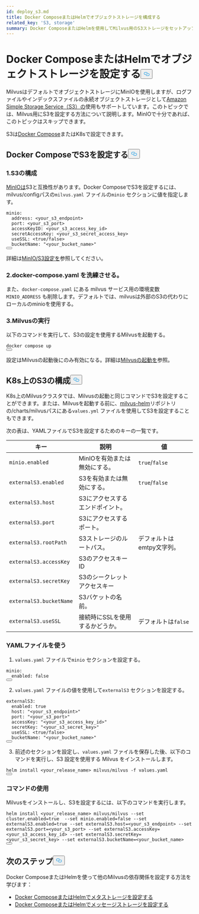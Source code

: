 ```yaml
---
id: deploy_s3.md
title: Docker ComposeまたはHelmでオブジェクトストレージを構成する
related_key: 'S3, storage'
summary: Docker ComposeまたはHelmを使用してMilvus用のS3ストレージをセットアップする方法について説明します。
---
```

<h1 id="Configure-Object-Storage-with-Docker-Compose-or-Helm" class="common-anchor-header">Docker ComposeまたはHelmでオブジェクトストレージを設定する<button data-href="#Configure-Object-Storage-with-Docker-Compose-or-Helm" class="anchor-icon" translate="no">
      <svg translate="no"
        aria-hidden="true"
        focusable="false"
        height="20"
        version="1.1"
        viewBox="0 0 16 16"
        width="16"
      >
        <path
          fill="#0092E4"
          fill-rule="evenodd"
          d="M4 9h1v1H4c-1.5 0-3-1.69-3-3.5S2.55 3 4 3h4c1.45 0 3 1.69 3 3.5 0 1.41-.91 2.72-2 3.25V8.59c.58-.45 1-1.27 1-2.09C10 5.22 8.98 4 8 4H4c-.98 0-2 1.22-2 2.5S3 9 4 9zm9-3h-1v1h1c1 0 2 1.22 2 2.5S13.98 12 13 12H9c-.98 0-2-1.22-2-2.5 0-.83.42-1.64 1-2.09V6.25c-1.09.53-2 1.84-2 3.25C6 11.31 7.55 13 9 13h4c1.45 0 3-1.69 3-3.5S14.5 6 13 6z"
        ></path>
      </svg>
    </button></h1><p>MilvusはデフォルトでオブジェクトストレージにMinIOを使用しますが、ログファイルやインデックスファイルの永続オブジェクトストレージとして<a href="https://aws.amazon.com/s3/">Amazon Simple Storage Service（S3）の</a>使用もサポートしています。このトピックでは、Milvus用にS3を設定する方法について説明します。MinIOで十分であれば、このトピックはスキップできます。</p>
<p>S3は<a href="https://docs.docker.com/get-started/overview/">Docker Compose</a>またはK8sで設定できます。</p>
<h2 id="Configure-S3-with-Docker-Compose" class="common-anchor-header">Docker ComposeでS3を設定する<button data-href="#Configure-S3-with-Docker-Compose" class="anchor-icon" translate="no">
      <svg translate="no"
        aria-hidden="true"
        focusable="false"
        height="20"
        version="1.1"
        viewBox="0 0 16 16"
        width="16"
      >
        <path
          fill="#0092E4"
          fill-rule="evenodd"
          d="M4 9h1v1H4c-1.5 0-3-1.69-3-3.5S2.55 3 4 3h4c1.45 0 3 1.69 3 3.5 0 1.41-.91 2.72-2 3.25V8.59c.58-.45 1-1.27 1-2.09C10 5.22 8.98 4 8 4H4c-.98 0-2 1.22-2 2.5S3 9 4 9zm9-3h-1v1h1c1 0 2 1.22 2 2.5S13.98 12 13 12H9c-.98 0-2-1.22-2-2.5 0-.83.42-1.64 1-2.09V6.25c-1.09.53-2 1.84-2 3.25C6 11.31 7.55 13 9 13h4c1.45 0 3-1.69 3-3.5S14.5 6 13 6z"
        ></path>
      </svg>
    </button></h2><h3 id="1-Configure-S3" class="common-anchor-header">1.S3の構成</h3><p><a href="https://min.io/product/overview">MinIOは</a>S3と互換性があります。Docker ComposeでS3を設定するには、milvus/configパスの<code translate="no">milvus.yaml</code> ファイルの<code translate="no">minio</code> セクションに値を指定します。</p>
<pre><code translate="no" class="language-yaml">minio:
  address: &lt;your_s3_endpoint&gt;
  port: &lt;your_s3_port&gt;
  accessKeyID: &lt;your_s3_access_key_id&gt;
  secretAccessKey: &lt;your_s3_secret_access_key&gt;
  useSSL: &lt;<span class="hljs-literal">true</span>/<span class="hljs-literal">false</span>&gt;
  bucketName: <span class="hljs-string">&quot;&lt;your_bucket_name&gt;&quot;</span>
<button class="copy-code-btn"></button></code></pre>
<p>詳細は<a href="/docs/ja/v2.4.x/configure_minio.md">MinIO/S3設定を</a>参照してください。</p>
<h3 id="2-Refine-docker-composeyaml" class="common-anchor-header">2.docker-compose.yaml を洗練させる。</h3><p>また、<code translate="no">docker-compose.yaml</code> にある milvus サービス用の環境変数<code translate="no">MINIO_ADDRESS</code> も削除します。デフォルトでは、milvusは外部のS3の代わりにローカルのminioを使用する。</p>
<h3 id="3-Run-Milvus" class="common-anchor-header">3.Milvusの実行</h3><p>以下のコマンドを実行して、S3の設定を使用するMilvusを起動する。</p>
<pre><code translate="no" class="language-shell">docker compose up
<button class="copy-code-btn"></button></code></pre>
<div class="alert note">設定はMilvusの起動後にのみ有効になる。詳細は<a href="https://milvus.io/docs/install_standalone-docker.md#Start-Milvus">Milvusの起動を</a>参照。</div>
<h2 id="Configure-S3-on-K8s" class="common-anchor-header">K8s上のS3の構成<button data-href="#Configure-S3-on-K8s" class="anchor-icon" translate="no">
      <svg translate="no"
        aria-hidden="true"
        focusable="false"
        height="20"
        version="1.1"
        viewBox="0 0 16 16"
        width="16"
      >
        <path
          fill="#0092E4"
          fill-rule="evenodd"
          d="M4 9h1v1H4c-1.5 0-3-1.69-3-3.5S2.55 3 4 3h4c1.45 0 3 1.69 3 3.5 0 1.41-.91 2.72-2 3.25V8.59c.58-.45 1-1.27 1-2.09C10 5.22 8.98 4 8 4H4c-.98 0-2 1.22-2 2.5S3 9 4 9zm9-3h-1v1h1c1 0 2 1.22 2 2.5S13.98 12 13 12H9c-.98 0-2-1.22-2-2.5 0-.83.42-1.64 1-2.09V6.25c-1.09.53-2 1.84-2 3.25C6 11.31 7.55 13 9 13h4c1.45 0 3-1.69 3-3.5S14.5 6 13 6z"
        ></path>
      </svg>
    </button></h2><p>K8s上のMilvusクラスタでは、Milvusの起動と同じコマンドでS3を設定することができます。または、Milvusを起動する前に、<a href="https://github.com/milvus-io/milvus-helm">milvus-helm</a>リポジトリの/charts/milvusパスにある<code translate="no">values.yml</code> ファイルを使用してS3を設定することもできます。</p>
<p>次の表は、YAMLファイルでS3を設定するためのキーの一覧です。</p>
<table>
<thead>
<tr><th>キー</th><th>説明</th><th>値</th></tr>
</thead>
<tbody>
<tr><td><code translate="no">minio.enabled</code></td><td>MinIOを有効または無効にする。</td><td><code translate="no">true</code>/<code translate="no">false</code></td></tr>
<tr><td><code translate="no">externalS3.enabled</code></td><td>S3を有効または無効にする。</td><td><code translate="no">true</code>/<code translate="no">false</code></td></tr>
<tr><td><code translate="no">externalS3.host</code></td><td>S3にアクセスするエンドポイント。</td><td></td></tr>
<tr><td><code translate="no">externalS3.port</code></td><td>S3にアクセスするポート。</td><td></td></tr>
<tr><td><code translate="no">externalS3.rootPath</code></td><td>S3ストレージのルートパス。</td><td>デフォルトはemtpy文字列。</td></tr>
<tr><td><code translate="no">externalS3.accessKey</code></td><td>S3のアクセスキーID</td><td></td></tr>
<tr><td><code translate="no">externalS3.secretKey</code></td><td>S3のシークレットアクセスキー</td><td></td></tr>
<tr><td><code translate="no">externalS3.bucketName</code></td><td>S3バケットの名前。</td><td></td></tr>
<tr><td><code translate="no">externalS3.useSSL</code></td><td>接続時にSSLを使用するかどうか。</td><td>デフォルトは<code translate="no">false</code></td></tr>
</tbody>
</table>
<h3 id="Using-the-YAML-file" class="common-anchor-header">YAMLファイルを使う</h3><ol>
<li><code translate="no">values.yaml</code> ファイルで<code translate="no">minio</code> セクションを設定する。</li>
</ol>
<pre><code translate="no" class="language-yaml"><span class="hljs-attr">minio</span>:
  <span class="hljs-attr">enabled</span>: <span class="hljs-literal">false</span>
<button class="copy-code-btn"></button></code></pre>
<ol start="2">
<li><code translate="no">values.yaml</code> ファイルの値を使用して<code translate="no">externalS3</code> セクションを設定する。</li>
</ol>
<pre><code translate="no" class="language-yaml">externalS3:
  enabled: <span class="hljs-literal">true</span>
  host: <span class="hljs-string">&quot;&lt;your_s3_endpoint&gt;&quot;</span>
  port: <span class="hljs-string">&quot;&lt;your_s3_port&gt;&quot;</span>
  accessKey: <span class="hljs-string">&quot;&lt;your_s3_access_key_id&gt;&quot;</span>
  secretKey: <span class="hljs-string">&quot;&lt;your_s3_secret_key&gt;&quot;</span>
  useSSL: &lt;<span class="hljs-literal">true</span>/<span class="hljs-literal">false</span>&gt;
  bucketName: <span class="hljs-string">&quot;&lt;your_bucket_name&gt;&quot;</span>
<button class="copy-code-btn"></button></code></pre>
<ol start="3">
<li>前述のセクションを設定し、<code translate="no">values.yaml</code> ファイルを保存した後、以下のコマンドを実行し、S3 設定を使用する Milvus をインストールします。</li>
</ol>
<pre><code translate="no" class="language-shell">helm install &lt;your_release_name&gt; milvus/milvus -f values.yaml
<button class="copy-code-btn"></button></code></pre>
<h3 id="Using-a-command" class="common-anchor-header">コマンドの使用</h3><p>Milvusをインストールし、S3を設定するには、以下のコマンドを実行します。</p>
<pre><code translate="no" class="language-shell">helm install &lt;your_release_name&gt; milvus/milvus --<span class="hljs-built_in">set</span> cluster.enabled=<span class="hljs-literal">true</span>  --<span class="hljs-built_in">set</span> minio.enabled=<span class="hljs-literal">false</span> --<span class="hljs-built_in">set</span> externalS3.enabled=<span class="hljs-literal">true</span> --<span class="hljs-built_in">set</span> externalS3.host=&lt;your_s3_endpoint&gt; --<span class="hljs-built_in">set</span> externalS3.port=&lt;your_s3_port&gt; --<span class="hljs-built_in">set</span> externalS3.accessKey=&lt;your_s3_access_key_id&gt; --<span class="hljs-built_in">set</span> externalS3.secretKey=&lt;your_s3_secret_key&gt; --<span class="hljs-built_in">set</span> externalS3.bucketName=&lt;your_bucket_name&gt;
<button class="copy-code-btn"></button></code></pre>
<h2 id="Whats-next" class="common-anchor-header">次のステップ<button data-href="#Whats-next" class="anchor-icon" translate="no">
      <svg translate="no"
        aria-hidden="true"
        focusable="false"
        height="20"
        version="1.1"
        viewBox="0 0 16 16"
        width="16"
      >
        <path
          fill="#0092E4"
          fill-rule="evenodd"
          d="M4 9h1v1H4c-1.5 0-3-1.69-3-3.5S2.55 3 4 3h4c1.45 0 3 1.69 3 3.5 0 1.41-.91 2.72-2 3.25V8.59c.58-.45 1-1.27 1-2.09C10 5.22 8.98 4 8 4H4c-.98 0-2 1.22-2 2.5S3 9 4 9zm9-3h-1v1h1c1 0 2 1.22 2 2.5S13.98 12 13 12H9c-.98 0-2-1.22-2-2.5 0-.83.42-1.64 1-2.09V6.25c-1.09.53-2 1.84-2 3.25C6 11.31 7.55 13 9 13h4c1.45 0 3-1.69 3-3.5S14.5 6 13 6z"
        ></path>
      </svg>
    </button></h2><p>Docker ComposeまたはHelmを使って他のMilvusの依存関係を設定する方法を学びます：</p>
<ul>
<li><a href="/docs/ja/v2.4.x/deploy_etcd.md">Docker ComposeまたはHelmでメタストレージを設定する</a></li>
<li><a href="/docs/ja/v2.4.x/deploy_pulsar.md">Docker ComposeまたはHelmでメッセージストレージを設定する</a></li>
</ul>
